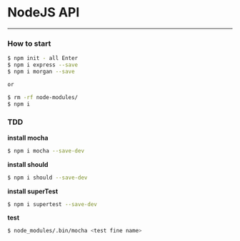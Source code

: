 # NodeJS API
<hr>

### How to start

```bash
$ npm init - all Enter
$ npm i express --save
$ npm i morgan --save

or

$ rm -rf node-modules/
$ npm i
```
### TDD
**install mocha**
```bash
$ npm i mocha --save-dev
```

**install should**
```bash
$ npm i should --save-dev
```

**install superTest**
```bash
$ npm i supertest --save-dev
```

**test**
```bash
$ node_modules/.bin/mocha <test fine name>
```